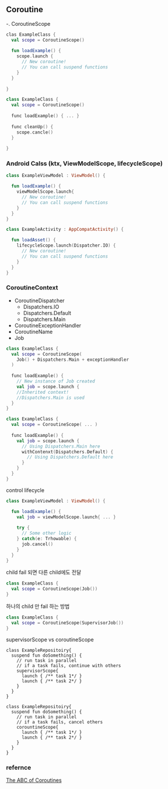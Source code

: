 
## Coroutine

-. CoroutineScope  

```kotlin
clas ExampleClass {
  val scope = CoroutineScope()
  
  fun loadExample() {
    scope.launch {
      // New coroutine!
      // You can call suspend functions
    }
  }
  
}

```

```kotlin
class ExampleClass {
  val scope = CoroutineScope()
  
  func loadExample() { ... }
  
  func cleanUp() {
    scope.cancle()
  }
  
}
```

### Android Calss (ktx, ViewModelScope, lifecycleScope)   
```kotlin
class ExampleViewModel : ViewModel() {

  fun loadExample() {
    viewModelScope.launch{
      // New coroutine!
      // You can call suspend functions
    }
  }
}
```

```kotlin
class ExampleActivity : AppCompatActivity() {

  fun loadAsset() {
    lifecycleScope.launch(Dispatcher.IO) {
      // New coroutine!
      // You can call suspend functions
    }
  }
}
```

### CoroutineContext  
- CoroutineDispatcher    
  - Dispatchers.IO  
  - Dispatchers.Default  
  - Dispatchers.Main  
- CoroutineExceptionHandler  
- CoroutineName  
- Job  

```kotlin
class ExampleClass {
  val scope = CoroutineScope(
    Job() + Dispatchers.Main + exceptionHandler
  )
  
  func loadExample() {
    // New instance of Job created
    val job = scope.launch {
    //Inherited context!
    //Dispatchers.Main is used   
  }
}

```

```kotlin
class ExampleClass {
  val scope = CoroutineScope( ... )
  
  func loadExample() {
    val job = scope.launch {
      // Using Dispatchers.Main here
      withContenxt(Dispatchers.Default) {
        // Using Dispatchers.Default here
      }
    }
  }
}
```


control lifecycle  
```kotlin
class ExampleViewModel : ViewModel() {

  fun loadExample() {
    val job = viewModelScope.launch{ ... }
    
    try {
      // Some other logic
    } catch(e: Trhowable) {
      job.cancel()
    }
  }
}
```

child fail 되면 다른 child에도 전달  
```kotlin
class ExampleClass {
  val scope = CoroutineScope(Job())
}
```

하나의 child 만 fail 하는 방법  
```kotlin
class ExampleClass {
  val scope = CoroutineScope(SupervisorJob())
}
```

supervisorScope vs coroutineScope
```
class ExampleRepositoiry{
  suspend fun doSomething() {
    // run task in parallel
    // if a task fails, continue with others
    supervisorScope{
      launch { /** task 1*/ }
      launch { /** task 2*/ }
    }
  }
}

```

```
class ExampleRepositoiry{
  suspend fun doSomething() {
    // run task in parallel
    // if a task fails, cancel others
    corountineScope{
      launch { /** task 1*/ }
      launch { /** task 2*/ }
    }
  }
}

```

### refernce  
[The ABC of Coroutines](https://www.youtube.com/watch?v=bM7PVVL_5GM)  
